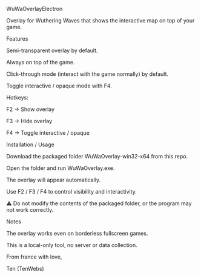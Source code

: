 WuWaOverlayElectron

Overlay for Wuthering Waves that shows the interactive map on top of your game.

Features

Semi-transparent overlay by default.

Always on top of the game.

Click-through mode (interact with the game normally) by default.

Toggle interactive / opaque mode with F4.

Hotkeys:

F2 → Show overlay

F3 → Hide overlay

F4 → Toggle interactive / opaque

Installation / Usage

Download the packaged folder WuWaOverlay-win32-x64 from this repo.

Open the folder and run WuWaOverlay.exe.

The overlay will appear automatically.

Use F2 / F3 / F4 to control visibility and interactivity.

⚠️ Do not modify the contents of the packaged folder, or the program may not work correctly.

Notes

The overlay works even on borderless fullscreen games.

This is a local-only tool, no server or data collection.

From france with love,

Ten (TenWebs)
